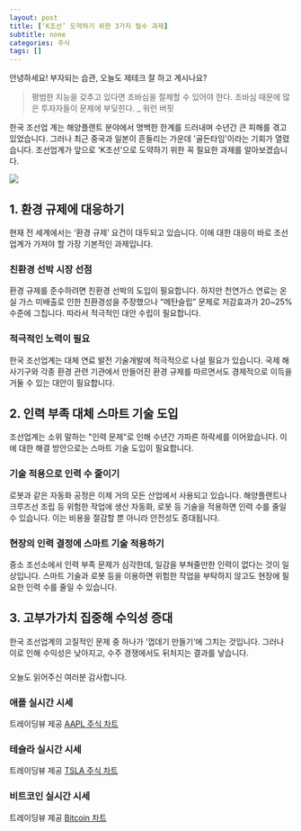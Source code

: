 ```yaml
---
layout: post
title: [‘K조선’ 도약하기 위한 3가지 필수 과제]
subtitle: none
categories: 주식
tags: []
---
```


안녕하세요! 부자되는 습관, 오늘도 제테크 잘 하고 계시나요?

> 평범한 지능을 갖추고 있다면 조바심을 절제할 수 있어야 한다. 조바심 때문에 많은 투자자들이 문제에 부딪힌다. _ 워런 버핏




한국 조선업 계는 해양플랜트 분야에서 명백한 한계를 드러내며 수년간 큰 피해를 겪고 있었습니다. 그러나 최근 중국과 일본이 흔들리는 가운데 '골든타임'이라는 기회가 열렸습니다. 조선업계가 앞으로 'K조선'으로 도약하기 위한 꼭 필요한 과제를 알아보겠습니다.



![](https://source.unsplash.com/800x450/?luxury)

##  1. 환경 규제에 대응하기

현재 전 세계에서는 ‘환경 규제’ 요건이 대두되고 있습니다. 이에 대한 대응이 바로 조선업계가 가져야 할 가장 기본적인 과제입니다.

### 친환경 선박 시장 선점

환경 규제를 준수하려면 친환경 선박의 도입이 필요합니다. 하지만 천연가스 연료는 온실 가스 미배출로 인한 친환경성을 주장했으나 “메탄슬립” 문제로 저감효과가 20~25% 수준에 그칩니다. 따라서 적극적인 대안 수립이 필요합니다.

### 적극적인 노력이 필요

한국 조선업계는 대체 연료 발전 기술개발에 적극적으로 나설 필요가 있습니다. 국제 해사기구와 각종 환경 관련 기관에서 만들어진 환경 규제를 따르면서도 경제적으로 이득을 거둘 수 있는 대안이 필요합니다.

## 2. 인력 부족 대체 스마트 기술 도입

조선업계는 소위 말하는 "인력 문제"로 인해 수년간 가파른 하락세를 이어왔습니다. 이에 대한 해결 방안으로는 스마트 기술 도입이 필요합니다.

### 기술 적용으로 인력 수 줄이기

로봇과 같은 자동화 공정은 이제 거의 모든 산업에서 사용되고 있습니다. 해양플랜트나 크루즈선 조립 등 위험한 작업에 생산 자동화, 로봇 등 기술을 적용하면 인력 수를 줄일 수 있습니다. 이는 비용을 절감할 뿐 아니라 안전성도 증대됩니다.

### 현장의 인력 결정에 스마트 기술 적용하기

중소 조선소에서 인력 부족 문제가 심각한데, 일감을 부쳐줄만한 인력이 없다는 것이 일상입니다. 스마트 기술과 로봇 등을 이용하면 위험한 작업을 부탁하지 않고도 현장에 필요한 인력 수를 줄일 수 있습니다.

## 3. 고부가가치 집중해 수익성 증대

한국 조선업계의 고질적인 문제 중 하나가 ‘껍데기 만들기’에 그치는 것입니다. 그러나 이로 인해 수익성은 낮아지고, 수주 경쟁에서도 뒤처지는 결과를 낳습니다.

###

오늘도 읽어주신 여러분 감사합니다.

### 애플 실시간 시세


<!-- TradingView Widget BEGIN -->
<div class="tradingview-widget-container">
  <div id="tradingview_6a264"></div>
  <div class="tradingview-widget-copyright">트레이딩뷰 제공 <a href="https://kr.tradingview.com/symbols/NASDAQ-AAPL/" rel="noopener" target="_blank"><span class="blue-text">AAPL 주식 차트</span></a></div>
  <script type="text/javascript" src="https://s3.tradingview.com/tv.js"></script>
  <script type="text/javascript">
  new TradingView.widget(
  {
  "autosize": true,
  "symbol": "NASDAQ:AAPL",
  "interval": "D",
  "timezone": "Asia/Seoul",
  "theme": "light",
  "style": "1",
  "locale": "kr",
  "toolbar_bg": "#f1f3f6",
  "enable_publishing": false,
  "hide_top_toolbar": true,
  "hide_legend": true,
  "save_image": false,
  "container_id": "tradingview_6a264"
}
  );
  </script>
</div>
<!-- TradingView Widget END -->


### 테슬라 실시간 시세


<!-- TradingView Widget BEGIN -->
<div class="tradingview-widget-container">
  <div id="tradingview_39d77"></div>
  <div class="tradingview-widget-copyright">트레이딩뷰 제공 <a href="https://kr.tradingview.com/symbols/NASDAQ-TSLA/" rel="noopener" target="_blank"><span class="blue-text">TSLA 주식 차트</span></a></div>
  <script type="text/javascript" src="https://s3.tradingview.com/tv.js"></script>
  <script type="text/javascript">
  new TradingView.widget(
  {
  "autosize": true,
  "symbol": "NASDAQ:TSLA",
  "interval": "D",
  "timezone": "Asia/Seoul",
  "theme": "light",
  "style": "1",
  "locale": "kr",
  "toolbar_bg": "#f1f3f6",
  "enable_publishing": false,
  "hide_top_toolbar": true,
  "hide_legend": true,
  "save_image": false,
  "container_id": "tradingview_39d77"
}
  );
  </script>
</div>
<!-- TradingView Widget END -->


### 비트코인 실시간 시세


<!-- TradingView Widget BEGIN -->
<div class="tradingview-widget-container">
  <div id="tradingview_3f91e"></div>
  <div class="tradingview-widget-copyright">트레이딩뷰 제공 <a href="https://kr.tradingview.com/symbols/BTCUSD/?exchange=BITSTAMP" rel="noopener" target="_blank"><span class="blue-text">Bitcoin 차트</span></a></div>
  <script type="text/javascript" src="https://s3.tradingview.com/tv.js"></script>
  <script type="text/javascript">
  new TradingView.widget(
  {
  "autosize": true,
  "symbol": "BITSTAMP:BTCUSD",
  "interval": "D",
  "timezone": "Asia/Seoul",
  "theme": "light",
  "style": "1",
  "locale": "kr",
  "toolbar_bg": "#f1f3f6",
  "enable_publishing": false,
  "hide_top_toolbar": true,
  "hide_legend": true,
  "save_image": false,
  "container_id": "tradingview_3f91e"
}
  );
  </script>
</div>
<!-- TradingView Widget END -->

